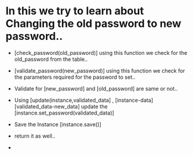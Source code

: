 # In this we try to learn about Changing the old password to new password..

* [check_password(old_password)] using this function we check for the old_password from the table..

* [validate_password(new_password)] using this function we check for the parameters required for the password to set..

* Validate for [new_password] and [old_password] are same or not..

* Using [update(instance,validated_data] , [instance-data] [validated_data-new_data]  update the [instance.set_password(validated_data)]

* Save the Instance [instance.save()] 
* return it as well..
* 